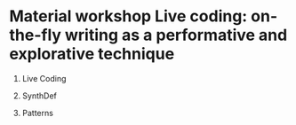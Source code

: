 # Material workshop Live coding: on-the-fly writing as a performative and explorative technique

1. Live Coding

2. SynthDef

3. Patterns
